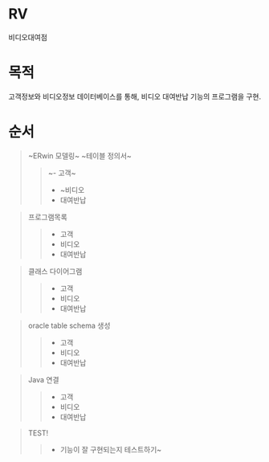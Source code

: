 # **RV**
비디오대여점

# 목적
고객정보와 비디오정보 데이터베이스를 통해, 비디오 대여반납 기능의 프로그램을 구현.

# 순서
> ~ERwin  모델링~ 
> ~테이블 정의서~
>>  ~-  고객~
>>  -  ~비디오
>>  -  대여반납

> 프로그램목록
>>  -  고객
>>  -  비디오
>>  -  대여반납

> 클래스 다이어그램
>>  -  고객
>>  -  비디오
>>  -  대여반납

> oracle table schema 생성
>>  -  고객
>>  -  비디오
>>  -  대여반납

> Java 연결
>>  -  고객
>>  -  비디오
>>  -  대여반납

> TEST!
>> - 기능이 잘 구현되는지 테스트하기~

